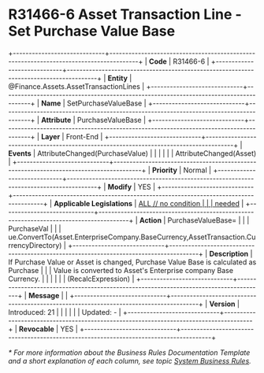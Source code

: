 ﻿---
erp.type: front-end-business-rule
erp.entity: Finance.Assets.AssetTransactionLines
---

# R31466-6 Asset Transaction Line - Set Purchase Value Base
+-----------------------------+---------------------------------------------------------------------------------------+
| **Code**                    | R31466-6                                                                              |
+-----------------------------+---------------------------------------------------------------------------------------+
| **Entity**                  | @Finance.Assets.AssetTransactionLines                                                 |
+-----------------------------+---------------------------------------------------------------------------------------+
| **Name**                    | SetPurchaseValueBase                                                                  |
+-----------------------------+---------------------------------------------------------------------------------------+
| **Attribute**               | PurchaseValueBase                                                                     |
+-----------------------------+---------------------------------------------------------------------------------------+
| **Layer**                   | Front-End                                                                             |
+-----------------------------+---------------------------------------------------------------------------------------+
| **Events**                  | AttributeChanged(PurchaseValue)                                                       |
|                             |                                                                                       |
|                             | AttributeChanged(Asset)                                                               |
+-----------------------------+---------------------------------------------------------------------------------------+
| **Priority**                | Normal                                                                                |
+-----------------------------+---------------------------------------------------------------------------------------+
| **Modify**                  | YES                                                                                   |
+-----------------------------+---------------------------------------------------------------------------------------+
| **Applicable Legislations** | [ALL // no condition                                                                  |
|                             | needed](xref:applicable-legislations)                                                 |
+-----------------------------+---------------------------------------------------------------------------------------+
| **Action**                  | PurchaseValueBase=                                                                    |
|                             | PurchaseVal                                                                           |
|                             | ue.ConvertTo(Asset.EnterpriseCompany.BaseCurrency,AssetTransaction.CurrencyDirectory) |
+-----------------------------+---------------------------------------------------------------------------------------+
| **Description**             | If Purchase Value or Asset is changed, Purchase Value Base is calculated as Purchase  |
|                             | Value is converted to Asset\'s Enterprise company Base Currency.                      |
|                             |                                                                                       |
|                             | (RecalcExpression)                                                                    |
+-----------------------------+---------------------------------------------------------------------------------------+
| **Message**                 |                                                                                       |
+-----------------------------+---------------------------------------------------------------------------------------+
| **Version**                 | Introduced: 21                                                                        |
|                             |                                                                                       |
|                             | Updated: -                                                                            |
+-----------------------------+---------------------------------------------------------------------------------------+
| **Revocable**               | YES                                                                                   |
+-----------------------------+---------------------------------------------------------------------------------------+

*\* For more information about the Business Rules Documentation Template and a short explanation of each column, see
topic [System Business Rules](../templates/template-description-system-business-rules.md).*
